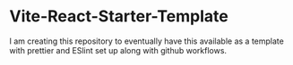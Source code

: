 # Vite-React-Starter-Template

I am creating this repository to eventually have this available as a template with prettier and ESlint set up along with github workflows.